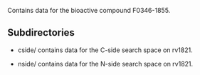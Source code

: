 Contains data for the bioactive compound F0346-1855.

## Subdirectories

- cside/ contains data for the C-side search space on rv1821.

- nside/ contains data for the N-side search space on rv1821.


